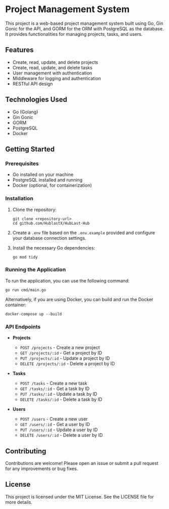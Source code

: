 # Project Management System

This project is a web-based project management system built using Go, Gin Gonic for the API, and GORM for the ORM with PostgreSQL as the database. It provides functionalities for managing projects, tasks, and users.

## Features

- Create, read, update, and delete projects
- Create, read, update, and delete tasks
- User management with authentication
- Middleware for logging and authentication
- RESTful API design

## Technologies Used

- Go (Golang)
- Gin Gonic
- GORM
- PostgreSQL
- Docker

## Getting Started

### Prerequisites

- Go installed on your machine
- PostgreSQL installed and running
- Docker (optional, for containerization)

### Installation

1. Clone the repository:

   ```
   git clone <repository-url>
   cd github.com/HublastX/HubLast-Hub
   ```

2. Create a `.env` file based on the `.env.example` provided and configure your database connection settings.

3. Install the necessary Go dependencies:

   ```
   go mod tidy
   ```

### Running the Application

To run the application, you can use the following command:

```
go run cmd/main.go
```

Alternatively, if you are using Docker, you can build and run the Docker container:

```
docker-compose up --build
```

### API Endpoints

- **Projects**

  - `POST /projects` - Create a new project
  - `GET /projects/:id` - Get a project by ID
  - `PUT /projects/:id` - Update a project by ID
  - `DELETE /projects/:id` - Delete a project by ID

- **Tasks**

  - `POST /tasks` - Create a new task
  - `GET /tasks/:id` - Get a task by ID
  - `PUT /tasks/:id` - Update a task by ID
  - `DELETE /tasks/:id` - Delete a task by ID

- **Users**
  - `POST /users` - Create a new user
  - `GET /users/:id` - Get a user by ID
  - `PUT /users/:id` - Update a user by ID
  - `DELETE /users/:id` - Delete a user by ID

## Contributing

Contributions are welcome! Please open an issue or submit a pull request for any improvements or bug fixes.

## License

This project is licensed under the MIT License. See the LICENSE file for more details.

